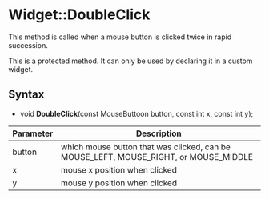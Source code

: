 # Widget::DoubleClick

This method is called when a mouse button is clicked twice in rapid succession.

This is a protected method. It can only be used by declaring it in a custom widget.

## Syntax

- void **DoubleClick**(const MouseButtoon button, const int x, const int y);

| Parameter | Description |
|---|---|
| button | which mouse button that was clicked, can be MOUSE_LEFT, MOUSE_RIGHT, or MOUSE_MIDDLE |
| x  | mouse x position when clicked |
| y  | mouse y position when clicked |
